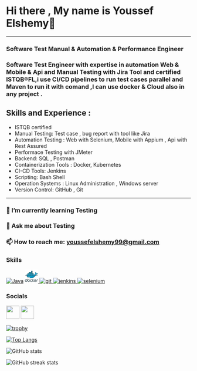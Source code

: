 #  Hi there , My name is Youssef Elshemy👋

-------------------------------------

### Software Test Manual & Automation & Performance Engineer 
### Software Test Engineer with expertise in automation Web & Mobile & Api and Manual Testing with Jira Tool and certified ISTQB®FL,i use CI/CD pipelines to run test cases parallel and Maven to run it with comand ,I can use docker & Cloud also in any project .

## Skills and Experience :
- ISTQB certified  
- Manual Testing: Test case , bug report with tool like Jira
- Automation Testing : Web with Selenium, Mobile with Appium , Api with Rest Assured
- Performace Testing with JMeter
- Backend: SQL , Postman  
- Containerization Tools : Docker, Kubernetes             
- CI-CD Tools: Jenkins    
- Scripting: Bash Shell 
- Operation Systems : Linux Administration , Windows server
- Version Control: GitHub , Git  
  
-------------------------------------

### 🌱 I’m currently learning Testing 

### 💬 Ask me about Testing 

### 📫 How to reach me: youssefelshemy99@gmail.com
### Skills

<p align="left">
<a href="https://www.oracle.com/java/" target="_blank" rel="noreferrer"><img src="https://raw.githubusercontent.com/danielcranney/readme-generator/main/public/icons/skills/java-colored.svg" width="36" height="36" alt="Java" /></a>
<a href="https://www.docker.com/" target="_blank" rel="noreferrer"> <img src="https://raw.githubusercontent.com/devicons/devicon/master/icons/docker/docker-original-wordmark.svg" alt="docker" width="36" height="36"/> </a>
<a href="https://git-scm.com/" target="_blank" rel="noreferrer"> <img src="https://www.vectorlogo.zone/logos/git-scm/git-scm-icon.svg" alt="git" width="36" height="36"/> </a>
<a href="https://www.jenkins.io" target="_blank" rel="noreferrer"> <img src="https://www.vectorlogo.zone/logos/jenkins/jenkins-icon.svg" alt="jenkins" width="36" height="36"/> </a>
<a href="https://www.selenium.dev" target="_blank" rel="noreferrer"> <img src="https://raw.githubusercontent.com/detain/svg-logos/780f25886640cef088af994181646db2f6b1a3f8/svg/selenium-logo.svg" alt="selenium" width="36" height="36"/> </a>


### Socials

<p align="left">
<a href="https://github.com/youssefm2000" target="_blank" rel="noreferrer"><img src="https://raw.githubusercontent.com/danielcranney/readme-generator/main/public/icons/socials/github.svg" width="36" height="36" /></a>
<a href="https://www.linkedin.com/in/youssef-elshemy-217166217" target="_blank" rel="noreferrer"><img src="https://raw.githubusercontent.com/danielcranney/readme-generator/main/public/icons/socials/linkedin.svg" width="36" height="36" /></a>

[![trophy](https://github-profile-trophy.vercel.app/?username=youssefm2000)](https://github.com/ryo-ma/github-profile-trophy)

[![Top Langs](https://github-readme-stats.vercel.app/api/top-langs/?username=youssefm2000)](https://github.com/anuraghazra/github-readme-stats)

![GitHub stats](https://github-readme-stats.vercel.app/api?username=youssefm2000&show_icons=true)  

![GitHub streak stats](https://streak-stats.demolab.com/?user=youssefm2000)  

 

